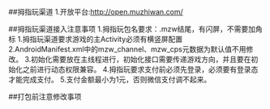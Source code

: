 ##拇指玩渠道
	1.开放平台:http://open.muzhiwan.com/
	





##拇指玩渠道接入注意事项 
	1.拇指玩包名要求：.mzw结尾，有闪屏，不需要加角标
	1.拇指玩渠道要求游戏的主Activity必须有横竖屏配置   
	2.AndroidManifest.xml中的mzw_channel、mzw_cps元数据为默认值不用修改。 
        <meta-data
            android:name="mzw_channel"
            android:value="mzw" />
        <meta-data
            android:name="mzw_cps"
            android:value="mzw" /> 
	3.初始化需要放在主线程进行，初始化接口需要传递游戏方向，并且要在初始化之前进行动态权限兼容。 
	4.拇指玩要求支付前必须先登录，必须要有登录态才能完成支付。
	5.支付金额最小为1元，否则微信支付调不起来。 
	



##打包前注意修改事项 

	



